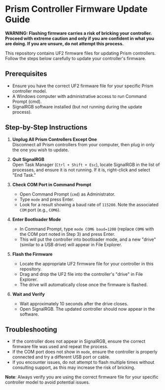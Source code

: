 # Prism Controller Firmware Update Guide

**WARNING: Flashing firmware carries a risk of bricking your controller. Proceed with extreme caution and only if you are confident in what you are doing. If you are unsure, do not attempt this process.**

This repository contains UF2 firmware files for updating Prism controllers. Follow the steps below carefully to update your controller's firmware.

## Prerequisites
- Ensure you have the correct UF2 firmware file for your specific Prism controller model.
- A Windows computer with administrative access to run Command Prompt (cmd).
- SignalRGB software installed (but not running during the update process).

## Step-by-Step Instructions

1. **Unplug All Prism Controllers Except One**  
   Disconnect all Prism controllers from your computer, then plug in only the one you wish to update.

2. **Quit SignalRGB**  
   Open Task Manager (`Ctrl + Shift + Esc`), locate SignalRGB in the list of processes, and ensure it is not running. If it is, right-click and select "End Task."

3. **Check COM Port in Command Prompt**  
   - Open Command Prompt (`cmd`) as Administrator.
   - Type `mode` and press Enter.
   - Look for a result showing a baud rate of `115200`. Note the associated `COM` port (e.g., `COM6`).

4. **Enter Bootloader Mode**  
   - In Command Prompt, type `mode COM6 baud=1200` (replace `COM6` with the COM port noted in Step 3) and press Enter.
   - This will put the controller into bootloader mode, and a new "drive" (similar to a USB drive) will appear in File Explorer.

5. **Flash the Firmware**  
   - Locate the appropriate UF2 firmware file for your controller in this repository.
   - Drag and drop the UF2 file into the controller's "drive" in File Explorer.
   - The drive will automatically close once the firmware is flashed.

6. **Wait and Verify**  
   - Wait approximately 10 seconds after the drive closes.
   - Open SignalRGB. The updated controller should now appear in the software.

## Troubleshooting
- If the controller does not appear in SignalRGB, ensure the correct firmware file was used and repeat the process.
- If the COM port does not show in `mode`, ensure the controller is properly connected and try a different USB port or cable.
- If you encounter issues, do not attempt to flash multiple times without consulting support, as this may increase the risk of bricking.

**Note**: Always verify you are using the correct firmware file for your specific controller model to avoid potential issues.
